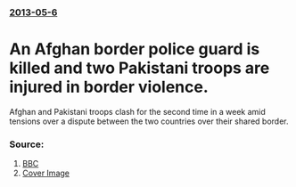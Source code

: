 ### [2013-05-6](/news/2013/05/6/index.md)

# An Afghan border police guard is killed and two Pakistani troops are injured in border violence. 

Afghan and Pakistani troops clash for the second time in a week amid tensions over a dispute between the two countries over their shared border.


### Source:

1. [BBC](http://www.bbc.co.uk/news/world-asia-22427641)
1. [Cover Image](http://ichef.bbci.co.uk/news/1024/media/images/67441000/jpg/_67441096_67441095.jpg)

